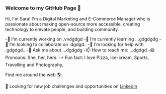 ### Welcome to my GitHub Page 👋

Hi, I'm Sara! I'm a Digital Marketing and E-Commerce Manager who is passionate about making open-source more accessible, creating technology to elevate people, and building community. 

-🔭 I’m currently working on .vvdgdgd
-🌱 I’m currently learning ...gdgdgdg
-👯 I’m looking to collaborate on .dgdgd..
-🤔 I’m looking for help with .gdgdgd..
-💬 Ask me about ...dgdgdg
-📫 How to reach me: ...dgdgd
-😄 Pronouns: She, her, hers.
-⚡ Fun fact: I love Pizza, Ice-cream, Sports, Travelling and Photography,

Find me around the web 🌎:
 
💼 Looking for new job challenges and opportunities on <a href="https://www.linkedin.com/in/sarazapataesteban/">LinkedIn</a> 
<!--
**sarazapataesteban/sarazapataesteban** is a ✨ _special_ ✨ repository because its `README.md` (this file) appears on your GitHub profile.
